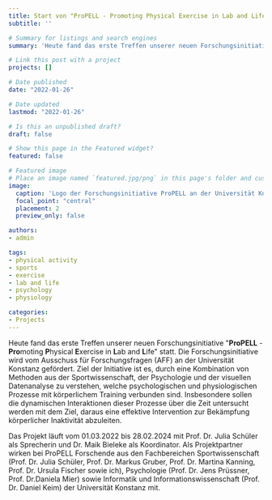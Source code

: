 ```yaml
---
title: Start von "ProPELL - Promoting Physical Exercise in Lab and Life"
subtitle: ''

# Summary for listings and search engines
summary: 'Heute fand das erste Treffen unserer neuen Forschungsinitiative statt: "**ProPELL** - **Pro**moting **P**hysical **E**xercise in **L**ab and **L**ife" (Sprecherin: Prof. Dr. Julia Schüler, Koordinator: Dr. Maik Bieleke).'

# Link this post with a project
projects: []

# Date published
date: "2022-01-26"

# Date updated
lastmod: "2022-01-26"

# Is this an unpublished draft?
draft: false

# Show this page in the Featured widget?
featured: false

# Featured image
# Place an image named `featured.jpg/png` in this page's folder and customize its options here.
image:
  caption: 'Logo der Forschungsinitiative ProPELL an der Universität Konstanz'
  focal_point: "central"
  placement: 2
  preview_only: false

authors:
- admin

tags:
- physical activity
- sports
- exercise
- lab and life
- psychology
- physiology

categories:
- Projects
---
```


Heute fand das erste Treffen unserer neuen Forschungsinitiative "**ProPELL** - **Pro**moting **P**hysical **E**xercise in **L**ab and **L**ife" statt. Die Forschungsinitiative wird vom Ausschuss für Forschungsfragen (AFF) an der Universität Konstanz gefördert. Ziel der Initiative ist es, durch eine Kombination von Methoden aus der Sportwissenschaft, der Psychologie und der visuellen Datenanalyse zu verstehen, welche psychologischen und physiologischen Prozesse mit körperlichem Training verbunden sind. Insbesondere sollen die dynamischen Interaktionen dieser Prozesse über die Zeit untersucht werden mit dem Ziel, daraus eine effektive Intervention zur Bekämpfung körperlicher Inaktivität abzuleiten.

Das Projekt läuft vom 01.03.2022 bis 28.02.2024 mit Prof. Dr. Julia Schüler als Sprecherin und Dr. Maik Bieleke als Koordinator. Als Projektpartner wirken bei ProPELL Forschende aus den Fachbereichen Sportwissenschaft (Prof. Dr. Julia Schüler, Prof. Dr. Markus Gruber, Prof. Dr. Martina Kanning, Prof. Dr. Ursula Fischer sowie ich), Psychologie (Prof. Dr. Jens Prüssner, Prof. Dr.Daniela Mier) sowie Informatik und Informationswissenschaft (Prof. Dr. Daniel Keim)  der Universität Konstanz mit.
